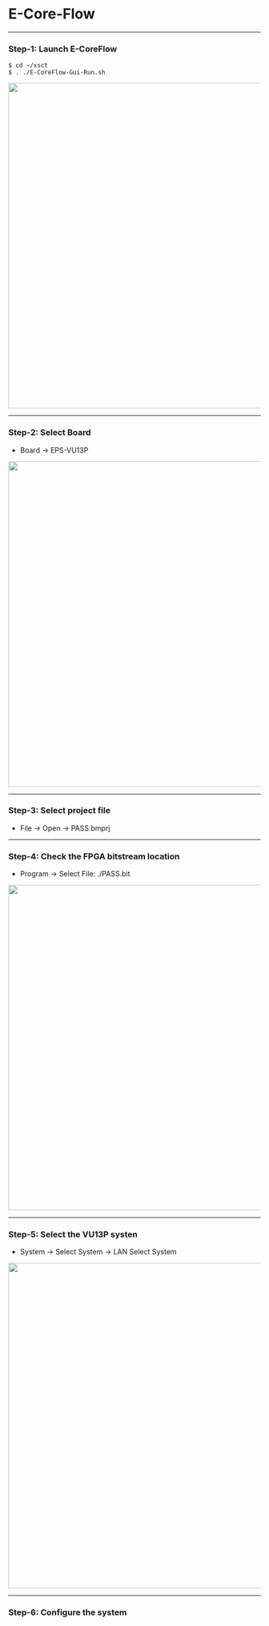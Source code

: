 # E-Core-Flow

---
### Step-1: Launch E-CoreFlow

```
$ cd ~/xsct
$ . ./E-CoreFlow-Gui-Run.sh
```

<img src="https://github.com/user-attachments/assets/2fbe953e-5651-428a-9688-4c8c966ffaf6" width=650>


---
### Step-2: Select Board

* Board -> EPS-VU13P
  

<img src="https://github.com/user-attachments/assets/60988d9d-0a5b-4bd4-b315-6a33abbb44c3" width=650>

---
### Step-3: Select project file

* File -> Open -> PASS.bmprj

---
### Step-4: Check the FPGA bitstream location 

* Program -> Select File: ./PASS.bit

<img src="https://github.com/user-attachments/assets/0237739c-31e0-4a08-8567-aed69493aef3" width=650>


---
### Step-5: Select the VU13P systen

* System -> Select System -> LAN Select System
  
<img src="https://github.com/user-attachments/assets/345a3453-68b8-4fee-8b49-5c66e9906c00" width=650>


---
### Step-6: Configure the system
